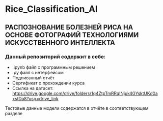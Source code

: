 # Rice_Classification_AI

## РАСПОЗНОВАНИЕ БОЛЕЗНЕЙ РИСА НА ОСНОВЕ ФОТОГРАФИЙ ТЕХНОЛОГИЯМИ ИСКУССТВЕННОГО ИНТЕЛЛЕКТА

### Данный репозиторий содержит в себе:

  - .ipynb файл с программным решением
  - .py файл с интерфейсом
  - Подписанный отчёт
  - Сертификат о прохождении курса
  - Ссылка на датасет: https://drive.google.com/drive/folders/1q4ZtpTmRRqINjuk4GYsktUKd0axstDa8?usp=drive_link

Тестовые данные модели содержатся в отчёте в соответствующем разделе
